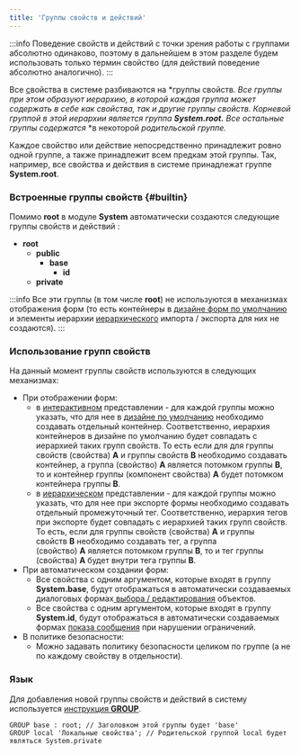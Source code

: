 ```yaml
---
title: 'Группы свойств и действий'
---
```



:::info
Поведение свойств и действий с точки зрения работы с группами абсолютно одинаково, поэтому в дальнейшем в этом разделе будем использовать только термин свойство (для действий поведение абсолютно аналогично).
:::

Все [с](Properties.md)войства в системе разбиваются на *группы свойств. *Все группы при этом образуют иерархию, в которой каждая группа может содержать в себе как свойства, так и другие группы свойств. Корневой группой в этой иерархии является группа **System.root.** Все остальные группы содержатся* *в некоторой *родительской группе.*

Каждое свойство или действие непосредственно принадлежит ровно одной группе, а также принадлежит всем предкам этой группы. Так, например, все свойства и действия в системе принадлежат группе **System.root**.

### Встроенные группы свойств {#builtin}

Помимо **root** в модуле **System** автоматически создаются следующие группы свойств и действий :

-   **root**
    -   **public**
        -   **base**
            -   **id**
    -   **private**


:::info
Все эти группы (в том числе **root**) не используются в механизмах отображения форм (то есть контейнеры в [дизайне форм по умолчанию](Form_design.md#defaultDesign) и элементы иерархии [иерархического](Structured_view.md#hierarchy) импорта / экспорта для них не создаются).
:::

### Использование групп свойств

На данный момент группы свойств используются в следующих механизмах:

-   При отображении форм:
    -   в [интерактивном](Interactive_view.md) представлении - для каждой группы можно указать, что для нее в [дизайне по умолчанию](Form_design.md#defaultDesign) необходимо создавать отдельный контейнер. Соответственно, иерархия контейнеров в дизайне по умолчанию будет совпадать с иерархией таких групп свойств. То есть если для для группы свойств (свойства) **A** и группы свойств **B** необходимо создавать контейнер, а группа (свойство) **A** является потомком группы **B**, то и контейнер группы (компонент свойства) **A** будет потомком контейнера группы **B**.
    -   в [иерархическом](Structured_view.md#hierarchy) представлении - для каждой группы можно указать, что для нее при экспорте формы необходимо создавать отдельный промежуточный тег. Соответственно, иерархия тегов при экспорте будет совпадать с иерархией таких групп свойств. То есть, если для группы свойств (свойства) **A** и группы свойств **B** необходимо создавать тег, а группа (свойство) **A** является потомком группы **B**, то и тег группы (свойства) **A** будет внутри тега группы **B**. 
-   При автоматическом создании форм:
    -   Все свойства с одним аргументом, которые входят в группу **System.base**, будут отображаться в автоматически создаваемых диалоговых формах[ выбора / редактирования](Interactive_view.md#edtClass) объектов. 
    -   Все свойства с одним аргументом, которые входят в группу **System.id**, будут отображаться в автоматически создаваемых формах [показа сообщения](Constraints.md#message) при нарушении ограничений.
-   В политике безопасности:
    -   Можно задавать политику безопасности целиком по группе (а не по каждому свойству в отдельности).

### Язык

Для добавления новой группы свойств и действий в систему используется [инструкция **GROUP**](GROUP_instruction.md).

```lsf
GROUP base : root; // Заголовком этой группы будет 'base'
GROUP local 'Локальные свойства'; // Родительской группой local будет являться System.private
```

  
